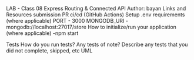 LAB - Class 08
Express Routing & Connected API
Author: bayan
Links and Resources
submission PR
ci/cd (GitHub Actions)
Setup
.env requirements (where applicable)
PORT - 3000
MONGODB_URI - mongodb://localhost:27017/store
How to initialize/run your application (where applicable)
-npm start

Tests
How do you run tests?
Any tests of note?
Describe any tests that you did not complete, skipped, etc
UML 
![]()